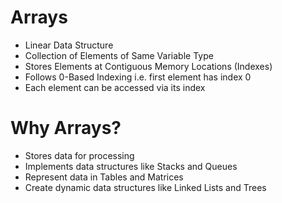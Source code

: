 # Arrays

- Linear Data Structure
- Collection of Elements of Same Variable Type
- Stores Elements at Contiguous Memory Locations (Indexes)
- Follows 0-Based Indexing i.e. first element has index 0
- Each element can be accessed via its index

# Why Arrays?

- Stores data for processing
- Implements data structures like Stacks and Queues
- Represent data in Tables and Matrices
- Create dynamic data structures like Linked Lists and Trees
